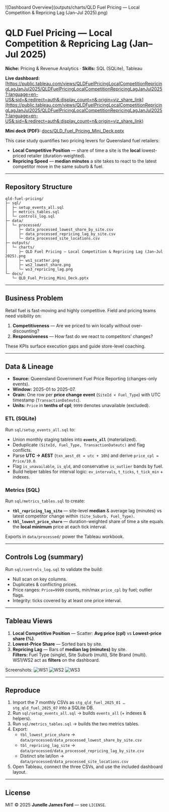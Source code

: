 ![Dashboard Overview](outputs/charts/QLD Fuel Pricing — Local Competition & Repricing Lag (Jan–Jul 2025).png)

# QLD Fuel Pricing — Local Competition & Repricing Lag (Jan–Jul 2025)

**Niche:** Pricing & Revenue Analytics · **Skills:** SQL (SQLite), Tableau

**Live dashboard:** [https://public.tableau.com/views/QLDFuelPricingLocalCompetitionRepricingLagJanJul2025/QLDFuelPricingLocalCompetitionRepricingLagJanJul2025?:language=en-US&:sid=&:redirect=auth&:display_count=n&:origin=viz_share_link](https://public.tableau.com/views/QLDFuelPricingLocalCompetitionRepricingLagJanJul2025/QLDFuelPricingLocalCompetitionRepricingLagJanJul2025?:language=en-US&:sid=&:redirect=auth&:display_count=n&:origin=viz_share_link)  

**Mini deck (PDF):** [docs/QLD_Fuel_Pricing_Mini_Deck.pptx](docs/QLD_Fuel_Pricing_Mini_Deck.pdf)

This case study quantifies two pricing levers for Queensland fuel retailers:
- **Local Competitive Position** — share of time a site is the **local** lowest-priced retailer (duration-weighted).
- **Repricing Speed** — **median minutes** a site takes to react to the latest competitor move in the same suburb & fuel.

---

## Repository Structure

```
qld-fuel-pricing/
├─ sql/
│  ├─ setup_events_all.sql
│  ├─ metrics_tables.sql
│  └─ controls_log.sql
├─ data/
│  └─ processed/
│     ├─ data_processed_lowest_share_by_site.csv
│     ├─ data_processed_repricing_lag_by_site.csv
│     └─ data_processed_site_locations.csv
├─ outputs/
│  └─ charts/
│     ├─ QLD Fuel Pricing — Local Competition & Repricing Lag (Jan–Jul 2025).png
│     ├─ ws1_scatter.png
│     ├─ ws2_lowest_share.png
│     └─ ws3_repricing_lag.png
└─ docs/
   └─ QLD_Fuel_Pricing_Mini_Deck.pptx
```

---

## Business Problem

Retail fuel is fast-moving and highly competitive. Field and pricing teams need visibility on:
1) **Competitiveness** — Are we priced to win locally without over-discounting?  
2) **Responsiveness** — How fast do we react to competitors’ changes?

These KPIs surface execution gaps and guide store-level coaching.

---

## Data & Lineage

- **Source:** Queensland Government Fuel Price Reporting (changes-only events).  
- **Window:** 2025-01 to 2025-07.  
- **Grain:** One row per **price change event** (`SiteId × Fuel_Type`) with UTC timestamp (`TransactionDateutc`).  
- **Units:** `Price` in **tenths of cpl**; `9999` denotes unavailable (excluded).

### ETL (SQLite)
Run `sql/setup_events_all.sql` to:
- Union monthly staging tables into **`events_all`** (materialized).  
- Deduplicate `(SiteId, Fuel_Type, TransactionDateutc)` and flag conflicts.  
- Parse **UTC → AEST** (`txn_aest_dt = utc + 10h`) and derive `price_cpl = Price/10.0`.  
- Flag `is_unavailable`, `is_qld`, and conservative `is_outlier` bands by fuel.  
- Build helper tables for interval logic: `ev_intervals`, `t_ticks`, `t_tick_min` + indexes.

### Metrics (SQL)
Run `sql/metrics_tables.sql` to create:
- **`tbl_repricing_lag_site`** — site-level **median** & average lag (minutes) vs latest competitor change within `(Site_Suburb, Fuel_Type)`.
- **`tbl_lowest_price_share`** — duration-weighted share of time a site equals the **local minimum** price at each tick interval.

Exports in `data/processed/` power the Tableau workbook.

---

## Controls Log (summary)

Run `sql/controls_log.sql` to validate the build:
- Null scan on key columns.
- Duplicates & conflicting prices.
- Price ranges: `Price=9999` counts, min/max `price_cpl` by fuel; outlier flags.
- Integrity: ticks covered by at least one price interval.

---

## Tableau Views

1) **Local Competitive Position** — Scatter: **Avg price (cpl)** vs **Lowest-price share (%)**.  
2) **Lowest-Price Share** — Sorted bars by site.  
3) **Repricing Lag** — Bars of **median lag (minutes)** by site.  
**Filters:** Fuel Type (single), Site Suburb (multi), Site Brand (multi). WS1/WS2 act as **filters** on the dashboard.

Screenshots:
![WS1](../outputs/charts/ws1_scatter.png)
![WS2](../outputs/charts/ws2_lowest_share.png)
![WS3](../outputs/charts/ws3_repricing_lag.png)

---

## Reproduce

1. Import the 7 monthly CSVs as `stg_qld_fuel_2025_01 … stg_qld_fuel_2025_07` into a SQLite DB.  
2. Run `sql/setup_events_all.sql` → builds `events_all` (+ indexes & helpers).  
3. Run `sql/metrics_tables.sql` → builds the two metrics tables.  
4. Export:
   - `tbl_lowest_price_share` → `data/processed/data_processed_lowest_share_by_site.csv`  
   - `tbl_repricing_lag_site` → `data/processed/data_processed_repricing_lag_by_site.csv`  
   - Distinct site lat/lon → `data/processed/data_processed_site_locations.csv`
5. Open Tableau, connect the three CSVs, and use the included dashboard layout.

---

## License

MIT © 2025 **Junelle James Ford** — see `LICENSE`.
